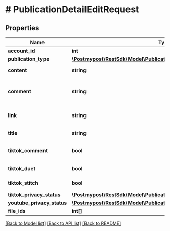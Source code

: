 # # PublicationDetailEditRequest

## Properties

Name | Type | Description | Notes
------------ | ------------- | ------------- | -------------
**account_id** | **int** | Account ID | [optional]
**publication_type** | [**\Postmypost\RestSdk\Model\PublicationDetailPublicationTypeEnum**](PublicationDetailPublicationTypeEnum.md) |  |
**content** | **string** | Publication text | [optional]
**comment** | **string** | First comment on the publication | [optional]
**link** | **string** | External link for the publication | [optional]
**title** | **string** | Publication title | [optional]
**tiktok_comment** | **bool** | Allow comments on TikTok | [optional]
**tiktok_duet** | **bool** | Allow duets on TikTok | [optional]
**tiktok_stitch** | **bool** | Allow stitch on TikTok | [optional]
**tiktok_privacy_status** | [**\Postmypost\RestSdk\Model\PublicationDetailTikTokPrivacyStatusEnum**](PublicationDetailTikTokPrivacyStatusEnum.md) |  | [optional]
**youtube_privacy_status** | [**\Postmypost\RestSdk\Model\PublicationDetailYouTubePrivacyStatusEnum**](PublicationDetailYouTubePrivacyStatusEnum.md) |  | [optional]
**file_ids** | **int[]** | File IDs | [optional]

[[Back to Model list]](../../README.md#models) [[Back to API list]](../../README.md#endpoints) [[Back to README]](../../README.md)
